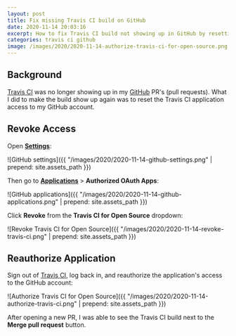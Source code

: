 ```yaml
---
layout: post
title: Fix missing Travis CI build on GitHub
date: 2020-11-14 20:03:16
excerpt: How to fix Travis CI build not showing up in GitHub by resetting the Travis CI application access to the GitHub account.
categories: travis ci github
image: /images/2020/2020-11-14-authorize-travis-ci-for-open-source.png
---
```


## Background

[Travis CI](https://travis-ci.org/) was no longer showing up in my [GitHub](https://github.com/) PR's (pull requests). What I did to make the build show up again was to reset the Travis CI application access to my GitHub account.

## Revoke Access

Open [**Settings**](https://github.com/settings/profile):

![GitHub settings]({{ "/images/2020/2020-11-14-github-settings.png" | prepend: site.assets_path }})

Then go to [**Applications**](https://github.com/settings/applications) > **Authorized OAuth Apps**:

![GitHub applications]({{ "/images/2020/2020-11-14-github-applications.png" | prepend: site.assets_path }})

Click **Revoke** from the **Travis CI for Open Source** dropdown:

![Revoke Travis CI for Open Source]({{ "/images/2020/2020-11-14-revoke-travis-ci.png" | prepend: site.assets_path }})

## Reauthorize Application

Sign out of [Travis CI](https://travis-ci.org/), log back in, and reauthorize the application's access to the GitHub account:

![Authorize Travis CI for Open Source]({{ "/images/2020/2020-11-14-authorize-travis-ci.png" | prepend: site.assets_path }})

After opening a new PR, I was able to see the Travis CI build next to the **Merge pull request** button.

